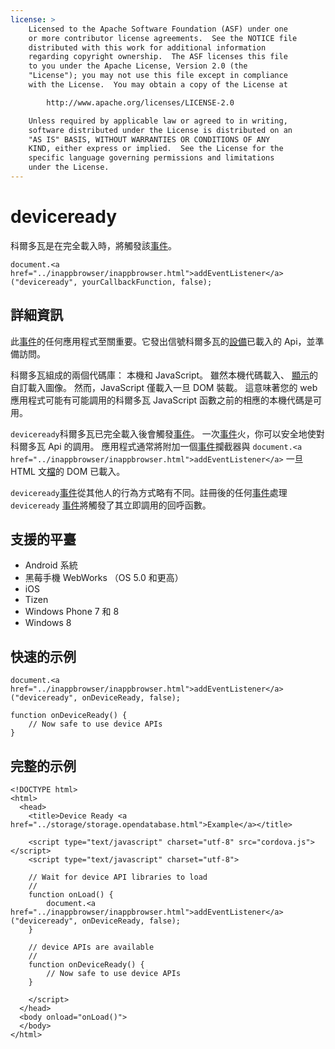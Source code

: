 ```yaml
---
license: >
    Licensed to the Apache Software Foundation (ASF) under one
    or more contributor license agreements.  See the NOTICE file
    distributed with this work for additional information
    regarding copyright ownership.  The ASF licenses this file
    to you under the Apache License, Version 2.0 (the
    "License"); you may not use this file except in compliance
    with the License.  You may obtain a copy of the License at

        http://www.apache.org/licenses/LICENSE-2.0

    Unless required by applicable law or agreed to in writing,
    software distributed under the License is distributed on an
    "AS IS" BASIS, WITHOUT WARRANTIES OR CONDITIONS OF ANY
    KIND, either express or implied.  See the License for the
    specific language governing permissions and limitations
    under the License.
---
```


# deviceready

科爾多瓦是在完全載入時，將觸發該<a href="events.html">事件</a>。

    document.<a href="../inappbrowser/inappbrowser.html">addEventListener</a>("deviceready", yourCallbackFunction, false);
    

## 詳細資訊

此<a href="events.html">事件</a>的任何應用程式至關重要。它發出信號科爾多瓦的<a href="../device/device.html">設備</a>已載入的 Api，並準備訪問。

科爾多瓦組成的兩個代碼庫： 本機和 JavaScript。 雖然本機代碼載入、 <a href="../inappbrowser/inappbrowser.html">顯示</a>的自訂載入圖像。 然而，JavaScript 僅載入一旦 DOM 裝載。 這意味著您的 web 應用程式可能有可能調用的科爾多瓦 JavaScript 函數之前的相應的本機代碼是可用。

`deviceready`科爾多瓦已完全載入後會觸發<a href="events.html">事件</a>。 一次<a href="events.html">事件</a>火，你可以安全地使對科爾多瓦 Api 的調用。 應用程式通常將附加一個<a href="events.html">事件</a>攔截器與 `document.<a href="../inappbrowser/inappbrowser.html">addEventListener</a>` 一旦 HTML 文<a href="../file/fileobj/fileobj.html">檔</a>的 DOM 已載入。

`deviceready`<a href="events.html">事件</a>從其他人的行為方式略有不同。註冊後的任何<a href="events.html">事件</a>處理 `deviceready` <a href="events.html">事件</a>將觸發了其立即調用的回呼函數。

## 支援的平臺

*   Android 系統
*   黑莓手機 WebWorks （OS 5.0 和更高）
*   iOS
*   Tizen
*   Windows Phone 7 和 8
*   Windows 8

## 快速的示例

    document.<a href="../inappbrowser/inappbrowser.html">addEventListener</a>("deviceready", onDeviceReady, false);
    
    function onDeviceReady() {
        // Now safe to use device APIs
    }
    

## 完整的示例

    <!DOCTYPE html>
    <html>
      <head>
        <title>Device Ready <a href="../storage/storage.opendatabase.html">Example</a></title>
    
        <script type="text/javascript" charset="utf-8" src="cordova.js"></script>
        <script type="text/javascript" charset="utf-8">
    
        // Wait for device API libraries to load
        //
        function onLoad() {
            document.<a href="../inappbrowser/inappbrowser.html">addEventListener</a>("deviceready", onDeviceReady, false);
        }
    
        // device APIs are available
        //
        function onDeviceReady() {
            // Now safe to use device APIs
        }
    
        </script>
      </head>
      <body onload="onLoad()">
      </body>
    </html>